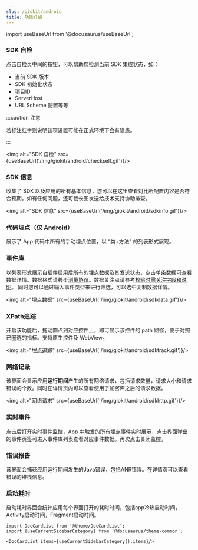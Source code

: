 ```yaml
---
slug: /giokit/android
title: 功能介绍
---
```



import useBaseUrl from '@docusaurus/useBaseUrl';

### SDK 自检

点击自检页中间的按钮，可以帮助您检测当前 SDK 集成状态，如：

- 当前 SDK 版本
- SDK 初始化状态
- 项目ID
- ServerHost
- URL Scheme 配置等等

:::caution 注意

若标注红字则说明该项设置可能在正式环境下会有隐患。

:::

 <img alt="SDK 自检" src={useBaseUrl('/img/giokit/android/checkself.gif')}/>

### SDK 信息

收集了 SDK 以及应用的所有基本信息，您可以在这里查看对比所配置内容是否符合预期。如有任何问题，还可截长图发送给技术支持协助排查。

 <img alt="SDK 信息" src={useBaseUrl('/img/giokit/android/sdkinfo.gif')}/>

### 代码埋点（仅 Android）

展示了 App 代码中所有的手动埋点位置，以 “类+方法” 的列表形式展现。

 <ImageLoader path="version-3.x/img/giokit/android/sdkcode.jpg" />

### 事件库

以列表形式展示自插件启用后所有的埋点数据及其发送状态，点击单条数据可查看数据详情。数据格式请移步[测量协议](/docs/3.x/Measurement%20Protocol)。数据关注点请参考[校验时需关注字段和说明](/docs/3.x/debugverify#校验时需关注字段和说明)。
同时您可以通过输入事件类型来进行筛选，可以选中复制数据详情。

 <img alt="埋点数据" src={useBaseUrl('/img/giokit/android/sdkdata.gif')}/>


### XPath追踪

开启该功能后，拖动圆点到对应控件上，即可显示该控件的 path 路径，便于对照已圈选的指标。支持原生控件及 WebView。

 <img alt="埋点追踪" src={useBaseUrl('/img/giokit/android/sdktrack.gif')}/>

### 网络记录
该界面会显示应用**运行期间**产生的所有网络请求，包括请求数量，请求大小和请求错误的个数。同时在详情页内可以查看使用了加密库之后的请求数据。

 <img alt="网络请求" src={useBaseUrl('/img/giokit/android/sdkhttp.gif')}/>

### 实时事件

点击后打开实时事件监控，App 中触发的所有埋点事件实时展示，点击界面弹出的事件页签可进入事件库列表查看对应事件数据。再次点击关闭监控。

### 错误报告
该界面会捕获应用运行期间发生的Java错误，包括ANR错误。在详情页可以查看错误的堆栈信息。

### 启动耗时
启动耗时界面会统计应用每个界面打开的耗时时间，包括app冷热启动时间，Activity启动时间，Fragment启动时间。

```mdx-code-block
import DocCardList from '@theme/DocCardList';
import {useCurrentSidebarCategory} from '@docusaurus/theme-common';

<DocCardList items={useCurrentSidebarCategory().items}/>
```
